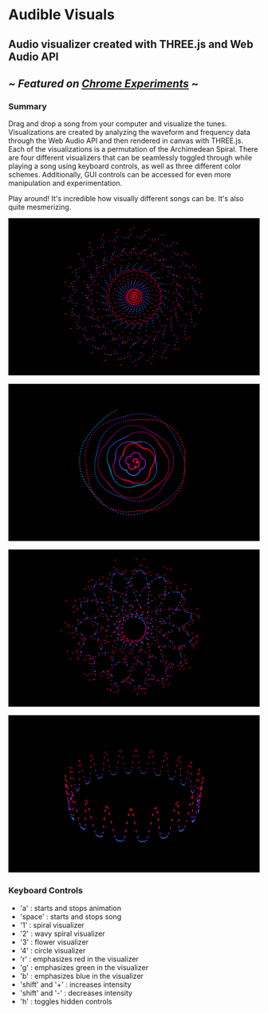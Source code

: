 # Audible Visuals
## Audio visualizer created with THREE.js and Web Audio API
~ _Featured on [Chrome Experiments](https://www.chromeexperiments.com/experiment/audible-visuals "Chrome Experiemnts - Audible Visuals by Sonia Boller")_ ~
---
### Summary
Drag and drop a song from your computer and visualize the tunes. Visualizations are created by analyzing the waveform and frequency data through the Web Audio API and then rendered in canvas with THREE.js. Each of the visualizations is a permutation of the Archimedean Spiral. There are four different visualizers that can be seamlessly toggled through while playing a song using keyboard controls, as well as three different color schemes. Additionally, GUI controls can be accessed for even more manipulation and experimentation.
  
Play around! It's incredible how visually different songs can be. It's also quite mesmerizing.  
  
![Spiral](images/spiral.png)

![WavySpiral](images/wavyspiral.png)

![Flower](images/flower.png)

![Circle](images/circle.png)

### Keyboard Controls
* 'a' : starts and stops animation
* 'space' : starts and stops song
* '1' : spiral visualizer 
* '2' : wavy spiral visualizer 
* '3' : flower visualizer 
* '4' : circle visualizer 
* 'r' : emphasizes red in the visualizer
* 'g' : emphasizes green in the visualizer
* 'b' : emphasizes blue in the visualizer
* 'shift' and '+' : increases intensity 
* 'shift' and '-' : decreases intensity
* 'h' : toggles hidden controls

